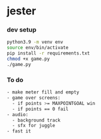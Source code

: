 # jester

### dev setup

```bash
python3.9 -m venv env
source env/bin/activate
pip install -r requirements.txt
chmod +x game.py
./game.py
```
### To do

```bash
- make meter fill and empty
- game over screens:
  - if points >= MAXPOINTGOAL win
  - if points == 0 fail
- audio:
  - background track
  - sfx for juggle
- fast it
```
